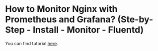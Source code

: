 # How to Monitor Nginx with Prometheus and Grafana? (Ste-by-Step - Install - Monitor - Fluentd)

You can find tutorial [here](https://khulnasoft.com/monitoring/monitor-nginx-with-prometheus/).
